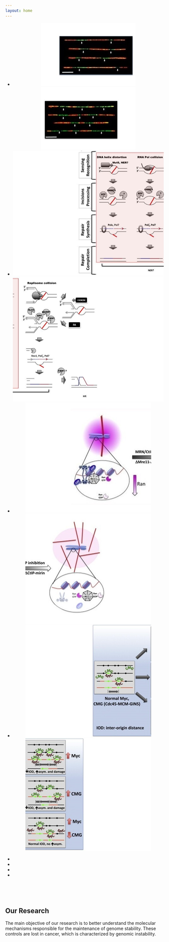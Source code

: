 ```yaml
---
layout: home
---
```


<div id="container" align="center">
  <ul id="slides">
    <li class="slide">
      <div class="slide-partial slide-left"><img src="/assets/img/1-left.jpg"/></div>
      <div class="slide-partial slide-right"><img src="/assets/img/1-right.jpg"/></div>
    </li>
    <li class="slide">
      <div class="slide-partial slide-left"><img src="/assets/img/2-left.jpg"/></div>
      <div class="slide-partial slide-right"><img src="/assets/img/2-right.jpg"/></div>
    </li>
    <li class="slide">
      <div class="slide-partial slide-left"><img src="/assets/img/3-left.jpg"/></div>
      <div class="slide-partial slide-right"><img src="/assets/img/3-right.jpg"/></div>
    </li>
    <li class="slide">
      <div class="slide-partial slide-left"><img src="/assets/img/4-left.jpg"/></div>
      <div class="slide-partial slide-right"><img src="/assets/img/4-right.jpg"/></div>
    </li>
  </ul>
  <ul id="slide-select">
    <li class="selector"></li>
    <li class="selector"></li>
    <li class="selector"></li>
    <li class="selector"></li>
  </ul>
</div>
<div style="height:50px;"></div>

<h2>Our Research</h2> 
The main objective of our research is to better understand the molecular mechanisms responsible for the maintenance of genome stability. These controls are lost in cancer, which is characterized by genomic instability.
